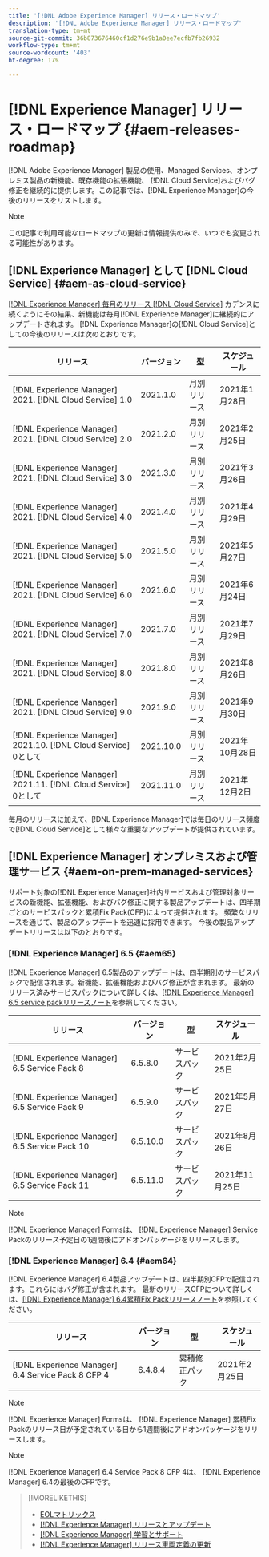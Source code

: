 ```yaml
---
title: '[!DNL Adobe Experience Manager] リリース・ロードマップ'
description: '[!DNL Adobe Experience Manager] リリース・ロードマップ'
translation-type: tm+mt
source-git-commit: 36b873676460cf1d276e9b1a0ee7ecfb7fb26932
workflow-type: tm+mt
source-wordcount: '403'
ht-degree: 17%

---
```



# [!DNL Experience Manager] リリース・ロードマップ  {#aem-releases-roadmap}

[!DNL Adobe Experience Manager] 製品の使用、Managed Services、オンプレミス製品の新機能、既存機能の拡張機能、 [!DNL Cloud Service]およびバグ修正を継続的に提供します。この記事では、[!DNL Experience Manager]の今後のリリースをリストします。

>[!NOTE]
>
>この記事で利用可能なロードマップの更新は情報提供のみで、いつでも変更される可能性があります。

## [!DNL Experience Manager] として  [!DNL Cloud Service] {#aem-as-cloud-service}

[[!DNL Experience Manager] 毎月のリリース [!DNL Cloud Service]](https://experienceleague.adobe.com/docs/experience-manager-cloud-service/release-notes/home.html?lang=ja) カデンスに続くようにその結果、新機能は毎月[!DNL Experience Manager]に継続的にアップデートされます。 [!DNL Experience Manager]の[!DNL Cloud Service]としての今後のリリースは次のとおりです。

| リリース | バージョン | 型 | スケジュール |
|---|---|---|---|
| [!DNL Experience Manager] 2021. [!DNL Cloud Service] 1.0 | 2021.1.0 | 月別リリース | 2021年1月28日 |
| [!DNL Experience Manager] 2021. [!DNL Cloud Service] 2.0 | 2021.2.0 | 月別リリース | 2021年2月25日 |
| [!DNL Experience Manager] 2021. [!DNL Cloud Service] 3.0 | 2021.3.0 | 月別リリース | 2021年3月26日 |
| [!DNL Experience Manager] 2021. [!DNL Cloud Service] 4.0 | 2021.4.0 | 月別リリース | 2021年4月29日 |
| [!DNL Experience Manager] 2021. [!DNL Cloud Service] 5.0 | 2021.5.0 | 月別リリース | 2021年5月27日 |
| [!DNL Experience Manager] 2021. [!DNL Cloud Service] 6.0 | 2021.6.0 | 月別リリース | 2021年6月24日 |
| [!DNL Experience Manager] 2021. [!DNL Cloud Service] 7.0 | 2021.7.0 | 月別リリース | 2021年7月29日 |
| [!DNL Experience Manager] 2021. [!DNL Cloud Service] 8.0 | 2021.8.0 | 月別リリース | 2021年8月26日 |
| [!DNL Experience Manager] 2021. [!DNL Cloud Service] 9.0 | 2021.9.0 | 月別リリース | 2021年9月30日 |
| [!DNL Experience Manager] 2021.10. [!DNL Cloud Service] 0として | 2021.10.0 | 月別リリース | 2021年10月28日 |
| [!DNL Experience Manager] 2021.11. [!DNL Cloud Service] 0として | 2021.11.0 | 月別リリース | 2021年12月2日 |

毎月のリリースに加えて、[!DNL Experience Manager]では毎日のリリース頻度で[!DNL Cloud Service]として様々な重要なアップデートが提供されています。

## [!DNL Experience Manager] オンプレミスおよび管理サービス  {#aem-on-prem-managed-services}

サポート対象の[!DNL Experience Manager]社内サービスおよび管理対象サービスの新機能、拡張機能、およびバグ修正に関する製品アップデートは、四半期ごとのサービスパックと累積Fix Pack(CFP)によって提供されます。 頻繁なリリースを通じて、製品のアップデートを迅速に採用できます。 今後の製品アップデートリリースは以下のとおりです。

### [!DNL Experience Manager] 6.5  {#aem65}

[!DNL Experience Manager] 6.5製品のアップデートは、四半期別のサービスパックで配信されます。新機能、拡張機能およびバグ修正が含まれます。 最新のリリース済みサービスパックについて詳しくは、[[!DNL Experience Manager] 6.5 service packリリースノート](https://experienceleague.adobe.com/docs/experience-manager-65/release-notes/service-pack/sp-release-notes.html?lang=ja)を参照してください。

| リリース | バージョン | 型 | スケジュール |
|---|---|---|---|
| [!DNL Experience Manager] 6.5 Service Pack 8 | 6.5.8.0 | サービスパック | 2021年2月25日 |
| [!DNL Experience Manager] 6.5 Service Pack 9 | 6.5.9.0 | サービスパック | 2021年5月27日 |
| [!DNL Experience Manager] 6.5 Service Pack 10 | 6.5.10.0 | サービスパック | 2021年8月26日 |
| [!DNL Experience Manager] 6.5 Service Pack 11 | 6.5.11.0 | サービスパック | 2021年11月25日 |

>[!NOTE]
>
>[!DNL Experience Manager] Formsは、 [!DNL Experience Manager] Service Packのリリース予定日の1週間後にアドオンパッケージをリリースします。

### [!DNL Experience Manager] 6.4  {#aem64}

[!DNL Experience Manager] 6.4製品アップデートは、四半期別CFPで配信されます。これらにはバグ修正が含まれます。 最新のリリースCFPについて詳しくは、[[!DNL Experience Manager] 6.4累積Fix Packリリースノート](https://experienceleague.adobe.com/docs/experience-manager-64/release-notes/cfp-release-notes.html)を参照してください。

| リリース | バージョン | 型 | スケジュール |
|---|---|---|---|
| [!DNL Experience Manager] 6.4 Service Pack 8 CFP 4 | 6.4.8.4 | 累積修正パック | 2021年2月25日 |

>[!NOTE]
>
>[!DNL Experience Manager] Formsは、 [!DNL Experience Manager] 累積Fix Packのリリース日が予定されている日から1週間後にアドオンパッケージをリリースします。

>[!NOTE]
>
>[!DNL Experience Manager] 6.4 Service Pack 8 CFP 4は、 [!DNL Experience Manager] 6.4の最後のCFPです。

>[!MORELIKETHIS]
>
>* [EOLマトリックス](https://helpx.adobe.com/jp/support/programs/eol-matrix.html)
>* [[!DNL Experience Manager] リリースとアップデート](https://helpx.adobe.com/jp/experience-manager/aem-releases-updates.html)
>* [[!DNL Experience Manager] 学習とサポート](https://helpx.adobe.com/jp/support/experience-manager.html)
>* [[!DNL Experience Manager] リリース車両定義の更新](/help/update-release-vehicle-definitions.md)

